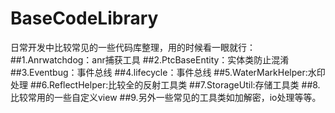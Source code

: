 # BaseCodeLibrary
日常开发中比较常见的一些代码库整理，用的时候看一眼就行：
##1.Anrwatchdog：anr捕获工具
##2.PtcBaseEntity：实体类防止混淆
##3.Eventbug：事件总线
##4.lifecycle：事件总线
##5.WaterMarkHelper:水印处理
##6.ReflectHelper:比较全的反射工具类
##7.StorageUtil:存储工具类
##8.比较常用的一些自定义view
##9.另外一些常见的工具类如加解密，io处理等等。



